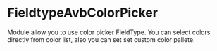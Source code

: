 # FieldtypeAvbColorPicker
Module allow you to use color picker FieldType. You can select colors directly from color list, also you can set set custom color pallete.

